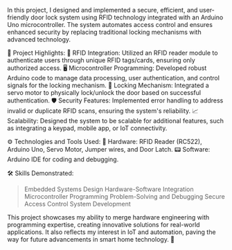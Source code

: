 In this project, I designed and implemented a secure, efficient, and user-friendly door lock system using RFID technology integrated with an Arduino Uno microcontroller. The system automates access control and ensures enhanced security by replacing traditional locking mechanisms with advanced technology.

🌟 Project Highlights:
🔑 RFID Integration: Utilized an RFID reader module to authenticate users through unique RFID tags/cards, ensuring only authorized access.
🖥️ Microcontroller Programming: Developed robust Arduino code to manage data processing, user authentication, and control signals for the locking mechanism.
🔐 Locking Mechanism: Integrated a servo motor to physically lock/unlock the door based on successful authentication.
🛡️ Security Features: Implemented error handling to address invalid or duplicate RFID scans, ensuring the system's reliability.
📈 Scalability: Designed the system to be scalable for additional features, such as integrating a keypad, mobile app, or IoT connectivity.

⚙️ Technologies and Tools Used:
🔧 Hardware: RFID Reader (RC522), Arduino Uno, Servo Motor, Jumper wires, and Door Latch.
📟 Software: Arduino IDE for coding and debugging.

🛠️ Skills Demonstrated:
>Embedded Systems Design
>Hardware-Software Integration
>Microcontroller Programming
>Problem-Solving and Debugging
>Secure Access Control System Development

This project showcases my ability to merge hardware engineering with programming expertise, creating innovative solutions for real-world applications. It also reflects my interest in IoT and automation, paving the way for future advancements in smart home technology. 🚀
